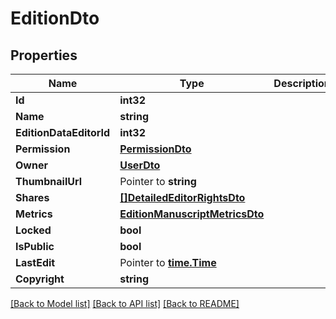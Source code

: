 # EditionDto

## Properties

Name | Type | Description | Notes
------------ | ------------- | ------------- | -------------
**Id** | **int32** |  | 
**Name** | **string** |  | 
**EditionDataEditorId** | **int32** |  | 
**Permission** | [**PermissionDto**](PermissionDTO.md) |  | 
**Owner** | [**UserDto**](UserDTO.md) |  | 
**ThumbnailUrl** | Pointer to **string** |  | [optional] 
**Shares** | [**[]DetailedEditorRightsDto**](DetailedEditorRightsDTO.md) |  | 
**Metrics** | [**EditionManuscriptMetricsDto**](EditionManuscriptMetricsDTO.md) |  | 
**Locked** | **bool** |  | 
**IsPublic** | **bool** |  | 
**LastEdit** | Pointer to [**time.Time**](time.Time.md) |  | [optional] 
**Copyright** | **string** |  | 

[[Back to Model list]](../README.md#documentation-for-models) [[Back to API list]](../README.md#documentation-for-api-endpoints) [[Back to README]](../README.md)


